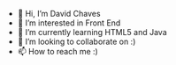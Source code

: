 - 👋 Hi, I’m David Chaves
- 👀 I’m interested in Front End
- 🌱 I’m currently learning HTML5 and Java
- 💞️ I’m looking to collaborate on :)
- 📫 How to reach me :)

<!---
Chaves-19/Chaves-19 is a ✨ special ✨ repository because its `README.md` (this file) appears on your GitHub profile.
You can click the Preview link to take a look at your changes.
--->

